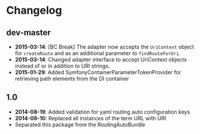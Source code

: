 Changelog
=========

dev-master
----------

* **2015-03-14**: [BC Break] The adapter now accepts the `UriContext` object for
                  `createRoute` and as an additional parameter to `findRouteForUri`.
* **2015-03-14**: Changed adapter interface to accept UriContext objects
                  instead of or in addition to URI strings.
* **2015-01-29**: Added SymfonyContainerParameterTokenProvider for retrieving
                  path elements from the DI container

1.0
---

* **2014-08-19**: Added validation for yaml routing auto configuration keys
* **2014-08-10**: Replaced all instances of the term URL with URI
* Separated this package from the RoutingAutoBundle
